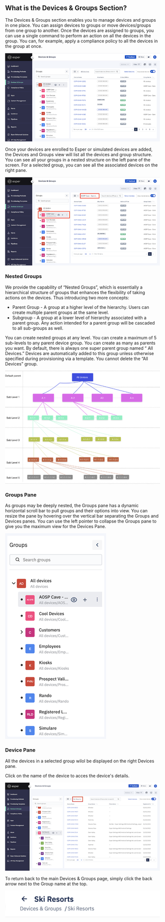 ## What is the Devices & Groups Section?

The Devices & Groups section enables you to manage devices and groups in one place. You can assign devices to groups or move devices/groups from one group to another. Once the devices are assigned to groups, you can use a single command to perform an action on all the devices in the group. You can, for example, apply a compliance policy to all the devices in the group at once.

![device main page](./images/1_Groups_devices_main_screen.png)

  

Once your devices are enrolled to Esper or simulated devices are added, the Devices and Groups view will list all the devices and group structure. You can see all your groups in a nested structure on the left pane of the screen. For a selected group, you can see all the associated devices on the right pane.

  

![selected group](./images/2_Groups_devices_main_screen_selected.png)

  

###  Nested Groups

We provide the capability of “Nested Groups”, which is essentially a hierarchical structure of groups that enhances the flexibility of taking actions on the devices. Thus introducing two more concepts:

-   Parent Group - A group at a higher level of the hierarchy. Users can create multiple parent groups at the same level.
-   Subgroup - A group at a lower level of hierarchy associated with a parent group. Any action intended for a parent group will be cascaded to all sub-groups as well.
    

  
  

You can create nested groups at any level. You can create a maximum of 5 sub-levels to any parent device group. You can create as many as parents you want. By default, there is always one super parent group named “ All Devices.” Devices are automatically added to this group unless otherwise specified during provisioning via a template. You cannot delete the “All Devices” group.

  

![nested devices](./images/3-nested.png)

  
  

### Groups Pane

As groups may be deeply nested, the Groups pane has a dynamic horizontal scroll bar to pull groups and their options into view. You can resize the pane by hovering over the vertical bar separating the Groups and Devices panes. You can use the left pointer to collapse the Groups pane to give you the maximum view for the Devices Pane.

![group pane](./images/4_Groups_devices_group_list.png)

### Device Pane

All the devices in a selected group wilol be displayed on the right Devices pane.

Click on the name of the device to acces the device's details.

![devices pane](./images/grouppane/142_Groups_devices_main_screen_group_name.png)
  
  

To return back to the main Devices & Groups page, simply click the back arrow next to the Group name at the top.

  
![back arrow](./images/grouppane/143_Groups_devices_group_devices_group_name_back_arrow.png)